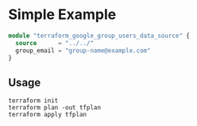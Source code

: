 # Simple Example

```terraform
module "terraform_google_group_users_data_source" {
  source      = "../../"
  group_email = "group-name@example.com"
}
```

## Usage

```shell
terraform init
terraform plan -out tfplan
terraform apply tfplan
```
